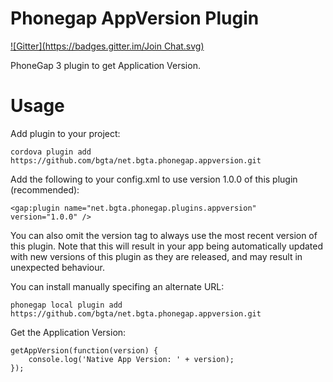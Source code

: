Phonegap AppVersion Plugin
============================
[![Gitter](https://badges.gitter.im/Join Chat.svg)](https://gitter.im/bgta/net.bgta.phonegap.appversion?utm_source=badge&utm_medium=badge&utm_campaign=pr-badge&utm_content=badge)

PhoneGap 3 plugin to get Application Version.

Usage
=====

Add plugin to your project:

    cordova plugin add https://github.com/bgta/net.bgta.phonegap.appversion.git

Add the following to your config.xml to use version 1.0.0 of this plugin (recommended):

    <gap:plugin name="net.bgta.phonegap.plugins.appversion" version="1.0.0" />
	
You can also omit the version tag to always use the most recent version of this plugin. Note that this will result in your app being automatically updated with new versions of this plugin as they are released, and may result in unexpected behaviour.

You can install manually specifing an alternate URL:

    phonegap local plugin add https://github.com/bgta/net.bgta.phonegap.appversion.git

Get the Application Version:

    getAppVersion(function(version) {
        console.log('Native App Version: ' + version);
    });

